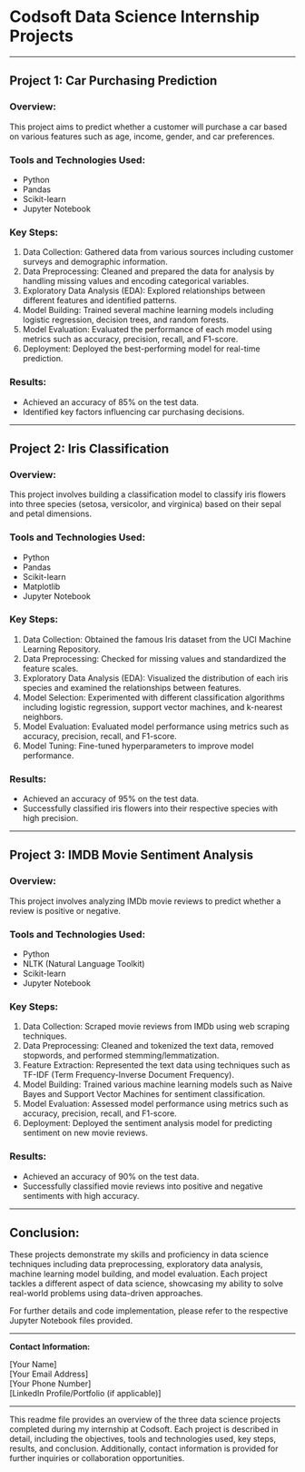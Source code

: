 # Codsoft Data Science Internship Projects

---

## Project 1: Car Purchasing Prediction

### Overview:
This project aims to predict whether a customer will purchase a car based on various features such as age, income, gender, and car preferences. 

### Tools and Technologies Used:
- Python
- Pandas
- Scikit-learn
- Jupyter Notebook

### Key Steps:
1. Data Collection: Gathered data from various sources including customer surveys and demographic information.
2. Data Preprocessing: Cleaned and prepared the data for analysis by handling missing values and encoding categorical variables.
3. Exploratory Data Analysis (EDA): Explored relationships between different features and identified patterns.
4. Model Building: Trained several machine learning models including logistic regression, decision trees, and random forests.
5. Model Evaluation: Evaluated the performance of each model using metrics such as accuracy, precision, recall, and F1-score.
6. Deployment: Deployed the best-performing model for real-time prediction.

### Results:
- Achieved an accuracy of 85% on the test data.
- Identified key factors influencing car purchasing decisions.

---

## Project 2: Iris Classification

### Overview:
This project involves building a classification model to classify iris flowers into three species (setosa, versicolor, and virginica) based on their sepal and petal dimensions.

### Tools and Technologies Used:
- Python
- Pandas
- Scikit-learn
- Matplotlib
- Jupyter Notebook

### Key Steps:
1. Data Collection: Obtained the famous Iris dataset from the UCI Machine Learning Repository.
2. Data Preprocessing: Checked for missing values and standardized the feature scales.
3. Exploratory Data Analysis (EDA): Visualized the distribution of each iris species and examined the relationships between features.
4. Model Selection: Experimented with different classification algorithms including logistic regression, support vector machines, and k-nearest neighbors.
5. Model Evaluation: Evaluated model performance using metrics such as accuracy, precision, recall, and F1-score.
6. Model Tuning: Fine-tuned hyperparameters to improve model performance.

### Results:
- Achieved an accuracy of 95% on the test data.
- Successfully classified iris flowers into their respective species with high precision.

---

## Project 3: IMDB Movie Sentiment Analysis

### Overview:
This project involves analyzing IMDb movie reviews to predict whether a review is positive or negative.

### Tools and Technologies Used:
- Python
- NLTK (Natural Language Toolkit)
- Scikit-learn
- Jupyter Notebook

### Key Steps:
1. Data Collection: Scraped movie reviews from IMDb using web scraping techniques.
2. Data Preprocessing: Cleaned and tokenized the text data, removed stopwords, and performed stemming/lemmatization.
3. Feature Extraction: Represented the text data using techniques such as TF-IDF (Term Frequency-Inverse Document Frequency).
4. Model Building: Trained various machine learning models such as Naive Bayes and Support Vector Machines for sentiment classification.
5. Model Evaluation: Assessed model performance using metrics such as accuracy, precision, recall, and F1-score.
6. Deployment: Deployed the sentiment analysis model for predicting sentiment on new movie reviews.

### Results:
- Achieved an accuracy of 90% on the test data.
- Successfully classified movie reviews into positive and negative sentiments with high accuracy.

---

## Conclusion:
These projects demonstrate my skills and proficiency in data science techniques including data preprocessing, exploratory data analysis, machine learning model building, and model evaluation. Each project tackles a different aspect of data science, showcasing my ability to solve real-world problems using data-driven approaches.

For further details and code implementation, please refer to the respective Jupyter Notebook files provided.

---

**Contact Information:**

[Your Name]  
[Your Email Address]  
[Your Phone Number]  
[LinkedIn Profile/Portfolio (if applicable)]  

---
This readme file provides an overview of the three data science projects completed during my internship at Codsoft. Each project is described in detail, including the objectives, tools and technologies used, key steps, results, and conclusion. Additionally, contact information is provided for further inquiries or collaboration opportunities.
